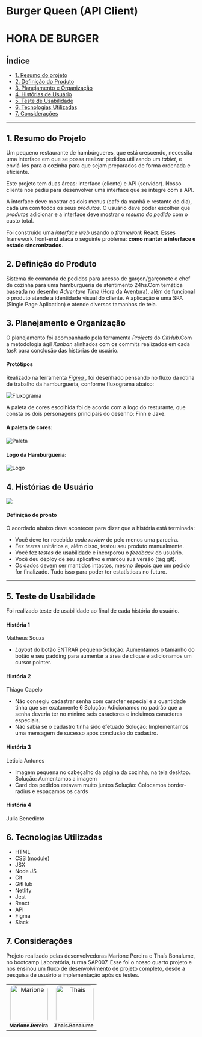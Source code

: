 # Burger Queen (API Client)

# HORA DE BURGER

## Índice

* [1. Resumo do projeto](#1-resumo-do-projeto)
* [2. Definição do Produto](#2-definição-do-projeto)
* [3. Planejamento e Organização](#3-planejamento-e-organização)
* [4. Histórias de Usuário](#4-histórias-de-usuário)
* [5. Teste de Usabilidade](#5-teste-de-usabilidade)
* [6. Tecnologias Utilizadas](#6-tecnologias-utilizadas)
* [7. Considerações](#7-considerações)

***

## 1. Resumo do Projeto

Um pequeno restaurante de hambúrgueres, que está crescendo, necessita uma
interface em que se possa realizar pedidos utilizando um _tablet_, e enviá-los
para a cozinha para que sejam preparados de forma ordenada e eficiente.

Este projeto tem duas áreas: interface (cliente) e API (servidor). Nosso
cliente nos pediu para desenvolver uma interface que se integre com a API.

A interface deve mostrar os dois menus (café da manhã e restante do dia), cada
um com todos os seus _produtos_. O usuário deve poder escolher que _produtos_
adicionar e a interface deve mostrar o _resumo do pedido_ com o custo total.

Foi construido uma _interface web_ usando o
_framework_ React. Esses framework front-end ataca
o seguinte problema: **como manter a interface e estado sincronizados**.

## 2. Definição do Produto

Sistema de comanda de pedidos para acesso de garçon/garçonete e chef de cozinha para uma hamburgueria de atentimento 24hs.Com temática baseada no desenho _Adventure Time_ (Hora da Aventura), além de funcional o produto  atende a identidade visual do cliente.
A aplicação é uma SPA (Single Page Aplication) e atende diversos tamanhos de tela.

## 3. Planejamento e Organização

O planejamento foi acompanhado pela ferramenta _Projects_ do _GitHub_.Com a metodologia ágil _Kanban_ alinhados com os commits realizados em cada _task_ para conclusão das histórias de usuário.

#### Protótipos

Realizado na ferramenta [ _Figma_ ](https://www.figma.com/files/project/59452390/Team-project?fuid=1063884082921018774), foi desenhado pensando no fluxo da rotina de trabalho da hamburgueria, conforme fluxograma abaixo:

![Fluxograma](./readme.img/fluxograma.png)

A paleta de cores escolhida foi de acordo com a logo do resturante, que consta os dois personagens principais do desenho: Finn e Jake.

#### A paleta de cores:
![Paleta](./readme.img/paleta-hora-de-burger.png)


#### Logo da Hamburgueria:

![Logo](./src/img/logo.jpeg)


## 4. Histórias de Usuário

<img src="readme.img/historias.png">

#### Definição de pronto

O acordado abaixo deve acontecer para dizer que a história está terminada:

* Você deve ter recebido _code review_ de pelo menos uma parceira.
* Fez _testes_ unitários e, além disso, testou seu produto manualmente.
* Você fez _testes_ de usabilidade e incorporou o _feedback_ do usuário.
* Você deu deploy de seu aplicativo e marcou sua versão (tag git).
* Os dados devem ser mantidos intactos, mesmo depois que um pedido for
  finalizado. Tudo isso para poder ter estatísticas no futuro.

***


## 5.  Teste de Usabilidade

Foi realizado teste de usabilidade ao final de cada história do usuário.

#### História 1

Matheus Souza
* _Layout_ do botão ENTRAR pequeno
Solução: Aumentamos o tamanho do botão e seu padding para aumentar a àrea de clique e adicionamos um cursor pointer.

#### História 2

Thiago Capelo
* Não consegiu cadastrar senha com caracter especial e a quantidade tinha que ser exatamente 6
Solução: Adicionamos no padrão que a senha deveria ter no mínimo seis caracteres e incluimos caracteres especiais.
* Não sabia se o cadastro tinha sido efetuado
Solução: Implementamos uma mensagem de sucesso após conclusão do cadastro.

#### História 3

Leticia Antunes
* Imagem pequena no cabeçalho da página da cozinha, na tela desktop.
Solução: Aumentamos a imagem
* Card dos pedidos estavam muito juntos
Solução: Colocamos border-radius e espaçamos os cards

#### História 4

Julia Benedicto

## 6. Tecnologias Utilizadas

- HTML 
- CSS (module)
- JSX
- Node JS
- Git
- GitHub
- Netlify
- Jest
- React
- API
- Figma
- Slack

## 7. Considerações

Projeto realizado pelas desenvolvedoras Marione Pereira e Thaís Bonalume, no bootcamp Laboratória, turma SAP007.
Esse foi o nosso quarto projeto e nos ensinou um fluxo de desenvolvimento de projeto completo, desde a pesquisa de usuário a implementação após os testes.


<table>
  <tr>
    <td align="center">
      <a href="https://www.linkedin.com/in/marione-tainara-da-sp/">
  <img align="right" alt="Marione"  width="100px" style="border-radius:10px" src="https://avatars.githubusercontent.com/u/91857912?v=4.png"> <br>       
  <sub>
          <b>Marione Pereira</b>
        </sub>
      </a>
    </td>
    <td align="center">
      <a href="https://www.linkedin.com/in/thais-moreira-bonalume/">
  <img align="right" alt="Thaís"  width="100px" style="border-radius:10px" src="https://avatars.githubusercontent.com/u/65199369?v=4.png"><br>
             <sub>
          <b>Thais Bonalume</b>
        </sub>
      </a>
    </td>
  </tr>
</table>
